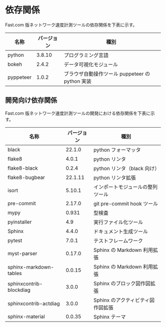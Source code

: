 # 依存関係

Fast.com 版ネットワーク速度計測ツールの依存関係を下表に示す。

| 名称      | バージョン | 種別                                            |
| --------- | ---------- | ----------------------------------------------- |
| python    | 3.8.10     | プログラミング言語                              |
| bokeh     | 2.4.2      | データ可視化モジュール                          |
| pyppeteer | 1.0.2      | ブラウザ自動操作ツール puppeteer の python 実装 |

## 開発向け依存関係

Fast.com 版ネットワーク速度計測ツールの開発における依存関係を下表に示す。

| 名称                    | バージョン | 種別                              |
| ----------------------- | ---------- | --------------------------------- |
| black                   | 22.1.0     | python フォーマッタ               |
| flake8                  | 4.0.1      | python リンタ                     |
| flake8-black            | 0.2.4      | python リンタ（black 向け）       |
| flake8-bugbear          | 22.1.11    | python リンタ拡張                 |
| isort                   | 5.10.1     | インポートモジュールの整列ツール  |
| pre-commit              | 2.17.0     | git pre-commit hook ツール        |
| mypy                    | 0.931      | 型検査                            |
| pyinstaller             | 4.9        | 実行ファイル化ツール              |
| Sphinx                  | 4.4.0      | ドキュメント生成ツール            |
| pytest                  | 7.0.1      | テストフレームワーク              |
| myst-parser             | 0.17.0     | Sphinx の Markdown 利用拡張       |
| sphinx-markdown-tables  | 0.0.15     | Sphinx の Markdown 利用拡張       |
| sphinxcontrib-blockdiag | 3.0.0      | Sphinx のブロック図作図拡張       |
| sphinxcontrib-actdiag   | 3.0.0      | Sphinx のアクティビティ図作図拡張 |
| sphinx-material         | 0.0.35     | Sphinx テーマ                     |
